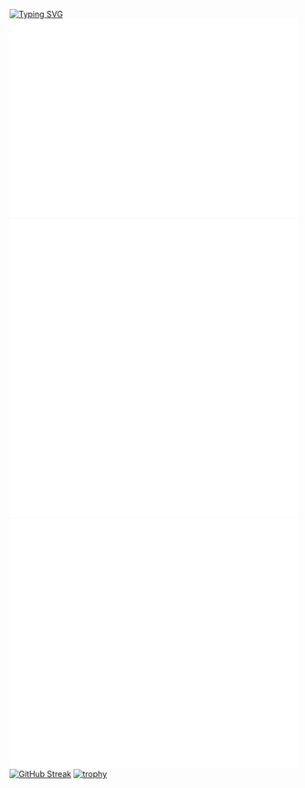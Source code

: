 [![Typing SVG](https://readme-typing-svg.herokuapp.com?color=%FF00FF&lines=Python+developer)](https://git.io/typing-svg)
![Metrics](/metrics.plugin.isocalendar.fullyear.svg)
![Metrics](/languages.activity.svg)
![Metrics](/metrics.plugin.steam.full.svg)
[![GitHub Streak](https://github-readme-streak-stats.herokuapp.com/?user=Reijoooo)](https://git.io/streak-stats)
[![trophy](https://github-profile-trophy.vercel.app/?username=Reijoooo)](https://github.com/Reijoooo/github-profile-trophy)

